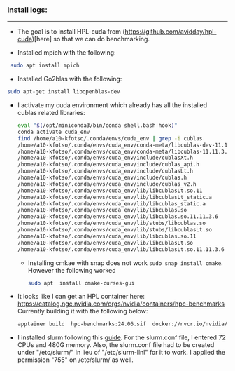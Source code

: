 ### Install logs:
------------------

* The goal is to install HPL-cuda from (https://github.com/avidday/hpl-cuda)[here] so that we can do benchmarking.

* Installed mpich with the following:

```bash
 sudo apt install mpich
```

* Installed Go2blas with the following:

```bash
sudo apt-get install libopenblas-dev
```

* I activate my cuda environment which already has all the installed cublas related libraries:
  ```bash
  eval "$(/opt/miniconda3/bin/conda shell.bash hook)"
  conda activate cuda_env
  find /home/a10-kfotso/.conda/envs/cuda_env | grep -i cublas
  /home/a10-kfotso/.conda/envs/cuda_env/conda-meta/libcublas-dev-11.11.3.6-0.json
  /home/a10-kfotso/.conda/envs/cuda_env/conda-meta/libcublas-11.11.3.6-0.json
  /home/a10-kfotso/.conda/envs/cuda_env/include/cublasXt.h
  /home/a10-kfotso/.conda/envs/cuda_env/include/cublas_api.h
  /home/a10-kfotso/.conda/envs/cuda_env/include/cublasLt.h
  /home/a10-kfotso/.conda/envs/cuda_env/include/cublas.h
  /home/a10-kfotso/.conda/envs/cuda_env/include/cublas_v2.h
  /home/a10-kfotso/.conda/envs/cuda_env/lib/libcublasLt.so.11
  /home/a10-kfotso/.conda/envs/cuda_env/lib/libcublasLt_static.a
  /home/a10-kfotso/.conda/envs/cuda_env/lib/libcublas_static.a
  /home/a10-kfotso/.conda/envs/cuda_env/lib/libcublas.so
  /home/a10-kfotso/.conda/envs/cuda_env/lib/libcublas.so.11.11.3.6
  /home/a10-kfotso/.conda/envs/cuda_env/lib/stubs/libcublas.so
  /home/a10-kfotso/.conda/envs/cuda_env/lib/stubs/libcublasLt.so
  /home/a10-kfotso/.conda/envs/cuda_env/lib/libcublas.so.11
  /home/a10-kfotso/.conda/envs/cuda_env/lib/libcublasLt.so
  /home/a10-kfotso/.conda/envs/cuda_env/lib/libcublasLt.so.11.11.3.6
  ```

  * Installing cmkae with snap does not work ```sudo snap install cmake```. However the following worked
    ```bash
    sudo apt  install cmake-curses-gui
    ```

 * It looks like I can get an HPL container here: https://catalog.ngc.nvidia.com/orgs/nvidia/containers/hpc-benchmarks
   Currently building it with the following below:

   ```bash
   apptainer build  hpc-benchmarks:24.06.sif  docker://nvcr.io/nvidia/hpc-benchmarks:24.06
   ```
 * I installed slurm following this [guide](https://drtailor.medium.com/how-to-setup-slurm-on-ubuntu-20-04-for-single-node-work-scheduling-6cc909574365). For the slurm.conf file, I entered 72 CPUs and 480G memory. Also, the slurm.conf file had to be created under "/etc/slurm/" in lieu of "/etc/slurm-llnl" for it to work. I applied the permission "755" on /etc/slurm/ as well.

